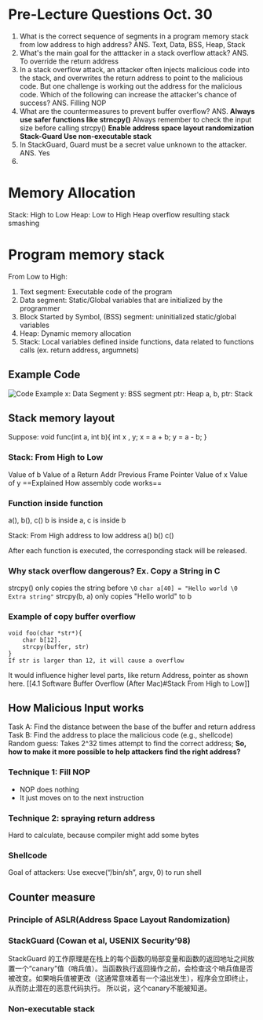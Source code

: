 # Pre-Lecture Questions Oct. 30
1. What is the correct sequence of segments in a program memory stack from low address to high address?  ANS. Text, Data, BSS, Heap, Stack
2. What's the main goal for the atttacker in a stack overflow attack? ANS. To override the return address
3. In a stack overflow attack, an attacker often injects malicious code into the stack, and overwrites the return address to point to the malicious code. But one challenge is working out the address for the malicious code. Which of the following can increase the attacker's chance of success? ANS. Filling NOP
4. What are the countermeasures to prevent buffer overflow?
ANS. 
**Always use safer functions like strncpy()**
Always remember to check the input size before calling strcpy()
**Enable address space layout randomization
Stack-Guard
Use non-executable stack**
5. In StackGuard, Guard must be a secret value unknown to the attacker. ANS. Yes
6. 
# Memory Allocation
Stack: High to Low
Heap: Low to High
Heap overflow resulting stack smashing


# Program memory stack
From Low to High:
1. Text segment: Executable code of the program
2. Data segment: Static/Global variables that are initialized by the programmer
3. Block Started by Symbol, (BSS) segment: uninitialized static/global variables
4. Heap: Dynamic memory allocation
5. Stack: Local variables defined inside functions, data related to functions calls (ex. return address, argumnets)
## Example Code
![Code Example](https://lh7-us.googleusercontent.com/8-mHCZn5ONQ0RzZrvggapaNWc2S9JnIsvRBoR3j6vBLjkCUKzcrJeWssFKmW3YZrUGtswxvBRnxuB2EXY3a-nI-rJ1VV2wDjU8ANoUzyAD8XaueCi5ZuYmxqz57aMKFQuXXLJ6epJcSaAjjJfJTStaHj=s2048)
x: Data Segment
y: BSS segment
ptr: Heap
a, b, ptr: Stack

## Stack memory layout
Suppose: 
void func(int a, int b){
	int x , y;
	x = a + b;
	y = a - b;
}
### Stack:  From High to Low
Value of b
Value of a
Return Addr
Previous Frame Pointer
Value of x
Value of y
==Explained How assembly code works==

### Function inside function
a(), b(), c()
b is  inside a, c is inside b

Stack: From High address to low address
a()
b()
c()

After each function is executed, the corresponding stack will be released. 

### Why stack overflow dangerous? Ex. Copy a String in C
strcpy() only copies the string before `\0`
`char a[40] = "Hello world \0 Extra string"`
strcpy(b, a) only copies "Hello world" to b

### Example of copy buffer overflow
```
void foo(char *str*){
	char b[12].
	strcpy(buffer, str)
}
If str is larger than 12, it will cause a overflow
```
It would influence higher level parts, like return Address, pointer as shown here.  [[4.1 Software Buffer Overflow (After Mac)#Stack From High to Low]]


## How Malicious Input works
Task A: Find the distance between the base of the buffer and return address
Task B: Find the address to place the malicious code (e.g., shellcode)
Random guess: Takes 2^32 times attempt to find the correct address; 
**So, how to make it more possible to help attackers find the right address?** 
### Technique 1: Fill NOP
- NOP does nothing
- It just moves on to the next instruction
### Technique 2: spraying return address

Hard to calculate, because compiler might add some bytes

### Shellcode

Goal of attackers: 
Use execve(“/bin/sh”, argv, 0) to run shell
## Counter measure
### Principle of ASLR(Address Space Layout Randomization)

### StackGuard (Cowan et al, USENIX Security’98)
StackGuard 的工作原理是在栈上的每个函数的局部变量和函数的返回地址之间放置一个“canary”值（哨兵值）。当函数执行返回操作之前，会检查这个哨兵值是否被改变。如果哨兵值被更改（这通常意味着有一个溢出发生），程序会立即终止，从而防止潜在的恶意代码执行。
所以说，这个canary不能被知道。

### Non-executable stack


